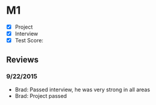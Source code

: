 # M1

- [x] Project
- [x] Interview
- [x] Test Score: 

## Reviews

### 9/22/2015
- Brad: Passed interview, he was very strong in all areas
- Brad: Project passed
